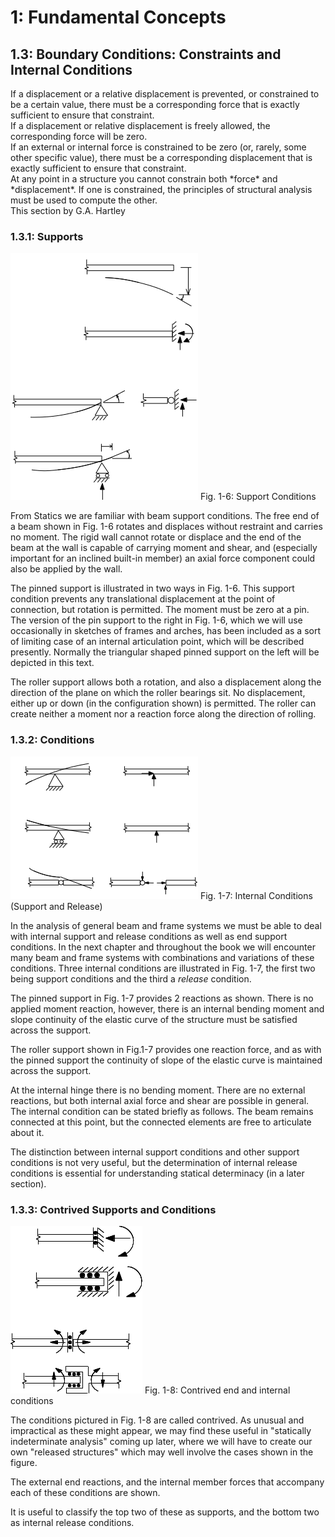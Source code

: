 # 1: Fundamental Concepts

## 1.3: Boundary Conditions: Constraints and Internal Conditions

<div class="admonition important">
If a displacement or a relative displacement is
prevented, or constrained to be a certain value, there must be a
corresponding force that is exactly sufficient to ensure that
constraint.
<BR/>
If a displacement or relative displacement is freely allowed, the
corresponding force will be zero.
</div>

<div class="admonition important">
If an external or internal force is constrained to be
zero (or, rarely, some other specific value), there must be a
corresponding displacement that is exactly sufficient to ensure that
constraint.
</div>

<div class="admonition important">
At any point in a structure you cannot constrain both
*force* and *displacement*.  If one is constrained, the principles of
structural analysis must be used to compute the other.
</div>

<div class="admonition note">
This section by G.A. Hartley
</div>

### 1.3.1: Supports

![Support Conditions](../../images/fundamentals/bc/fig-1-6.png)
Fig. 1-6: Support Conditions

From Statics we are familiar with beam support conditions. The free
end of a beam shown in Fig. 1-6 rotates and displaces without
restraint and carries no moment. The rigid wall cannot rotate or
displace and the end of the beam at the wall is capable of carrying
moment and shear, and (especially important for an inclined built-in
member) an axial force component could also be applied by the wall.

The pinned support is illustrated in two ways in Fig. 1-6. This
support condition prevents any translational displacement at the point
of connection, but rotation is permitted. The moment must be zero at a
pin. The version of the pin support to the right in Fig. 1-6, which we
will use occasionally in sketches of frames and arches, has been
included as a sort of limiting case of an internal articulation point,
which will be described presently. Normally the triangular shaped
pinned support on the left will be depicted in this text.


The roller support allows both a rotation, and also a displacement
along the direction of the plane on which the roller bearings sit. No
displacement, either up or down (in the configuration shown) is
permitted.  The roller can create neither a moment nor a reaction
force along the direction of rolling.

### 1.3.2: Conditions

![Internal Conditions](../../images/fundamentals/bc/fig-1-7.png)
Fig. 1-7: Internal Conditions (Support and Release)


In the analysis of general beam and frame systems we must be able to
deal with internal support and release conditions as well as end
support conditions. In the next chapter and throughout the book we
will encounter many beam and frame systems with combinations and
variations of these conditions. Three internal conditions are
illustrated in Fig. 1-7, the first two being support conditions and
the third a *release* condition.

The pinned support in Fig. 1-7 provides 2 reactions as shown. There is
no applied moment reaction, however, there is an internal bending
moment and slope continuity of the elastic curve of the structure must
be satisfied across the support.


The roller support shown in Fig.1-7 provides one reaction force, and
as with the pinned support the continuity of slope of the elastic
curve is maintained across the support.


At the internal hinge there is no bending moment. There are no
external reactions, but both internal axial force and shear are
possible in general. The internal condition can be stated briefly as
follows. The beam remains connected at this point, but the connected
elements are free to articulate about it.

<div class="admonition note">
The distinction between internal support conditions and
other support conditions is not very useful, but the determination of
internal release conditions is essential for understanding statical
determinacy (in a later section).
</div>

### 1.3.3: Contrived Supports and Conditions

![Contrived end and internal conditions](../../images/fundamentals/bc/fig-1-8.png)
Fig. 1-8: Contrived end and internal conditions

The conditions pictured in Fig. 1-8 are called contrived. As unusual
and impractical as these might appear, we may find these useful in
"statically indeterminate analysis" coming up later, where we will
have to create our own "released structures" which may well involve
the cases shown in the figure.

The external end reactions, and the internal member forces that
accompany each of these conditions are shown.

It is useful to classify the top two of these as supports, and the
bottom two as internal release conditions.
